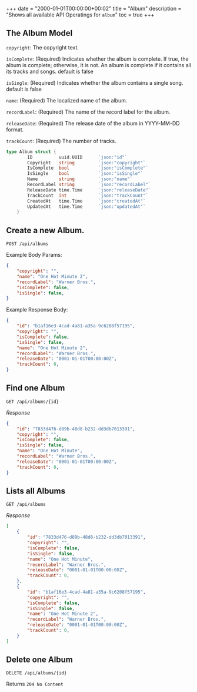 +++
date = "2000-01-01T00:00:00+00:02"
title = "Album"
description = "Shows all available API Operatings for `album`"
toc = true
+++

## The Album Model

`copyright`: The copyright text.

`isComplete`: (Required) Indicates whether the album is complete.
        If true, the album is complete; otherwise, it is not. An album is complete if it contains all its tracks and songs.
        default is false

`isSingle`: (Required) Indicates whether the album contains a single song.
 default is false

 `name`: (Required) The localized name of the album.

 `recordLabel`: (Required) The name of the record label for the album.

`releaseDate`: (Required) The release date of the album in YYYY-MM-DD format.

`trackCount`: (Required) The number of tracks.

```go
type Album struct {
		ID          uuid.UUID      `json:"id"`
        Copyright   string         `json:"copyright"`                         
        IsComplete  bool           `json:"isComplete"`
        IsSingle    bool           `json:"isSingle"`
        Name        string         `json:"name"`
        RecordLabel string         `json:"recordLabel"`
        ReleaseDate time.Time      `json:"releaseDate"`
		TrackCount  int            `json:"trackCount"`
		CreatedAt   time.Time      `json:"createdAt"`
		UpdatedAt   time.Time      `json:"updatedAt"`
	}
```


## Create a new Album.

```
POST /api/albums
```

Example Body Params:
```json
{
    "copyright": "",
    "name": "One Hot Minute 2",
    "recordLabel": "Warner Bros.",
    "isComplete": false,
    "isSingle": false,
} 
```

Example Response Body:

```json {linenos=table}
{
    "id": "b1af16e3-4cad-4a81-a35a-9c6208f57195",
    "copyright": "",
    "isComplete": false,
    "isSingle": false,
    "name": "One Hot Minute 2",
    "recordLabel": "Warner Bros.",
    "releaseDate": "0001-01-01T00:00:00Z",
    "trackCount": 0,
}
```

## Find one Album

  ```
  GET /api/albums/{id}
  ```

*Response*
```json
{
    "id": "7833d476-d89b-48d8-b232-dd3db7013391",
    "copyright": "",
    "isComplete": false,
    "isSingle": false,
    "name": "One Hot Minute",
    "recordLabel": "Warner Bros.",
    "releaseDate": "0001-01-01T00:00:00Z",
    "trackCount": 0,
}
```

## Lists all Albums

  ```
  GET /api/albums
  ```


*Response*

```json {linenos=table}
[
    {
        "id": "7833d476-d89b-48d8-b232-dd3db7013391",
        "copyright": "",
        "isComplete": false,
        "isSingle": false,
        "name": "One Hot Minute",
        "recordLabel": "Warner Bros.",
        "releaseDate": "0001-01-01T00:00:00Z",
        "trackCount": 0,
    },
    {
        "id": "b1af16e3-4cad-4a81-a35a-9c6208f57195",
        "copyright": "",
        "isComplete": false,
        "isSingle": false,
        "name": "One Hot Minute 2",
        "recordLabel": "Warner Bros.",
        "releaseDate": "0001-01-01T00:00:00Z",
        "trackCount": 0,
    }
]
```

## Delete one Album

  ```
  DELETE /api/albums/{id}
  ```

Returns `204 No Content`